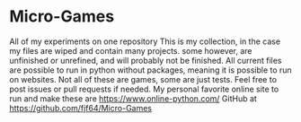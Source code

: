 # Micro-Games
All of my experiments on one repository
This is my collection, in the case my files are wiped and contain many projects. some however, are unfinished or unrefined, and will probably not be finished.
All current files are possible to run in python without packages, meaning it is possible to run on websites. 
Not all of these are games, some are just tests. 
Feel free to post issues or pull requests if needed. 
My personal favorite online site to run and make these are https://www.online-python.com/
GitHub at https://github.com/fjf64/Micro-Games 
